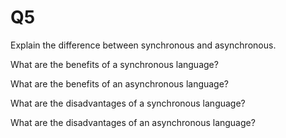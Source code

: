 # Q5

Explain the difference between synchronous and asynchronous. 



What are the benefits of a synchronous language?



What are the benefits of an asynchronous language?



What are the disadvantages of a synchronous language?



What are the disadvantages of an asynchronous language?
 
